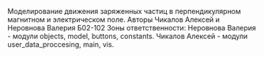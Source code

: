 Моделирование движения заряженных частиц в перпендикулярном магнитном и электрическом поле.
Авторы Чикалов Алексей и Неровнова Валерия Б02-102
Зоны ответственности:
Неровнова Валерия - модули objects, model, buttons, constants.
Чикалов Алексей - модули user_data_proccesing, main, vis.
